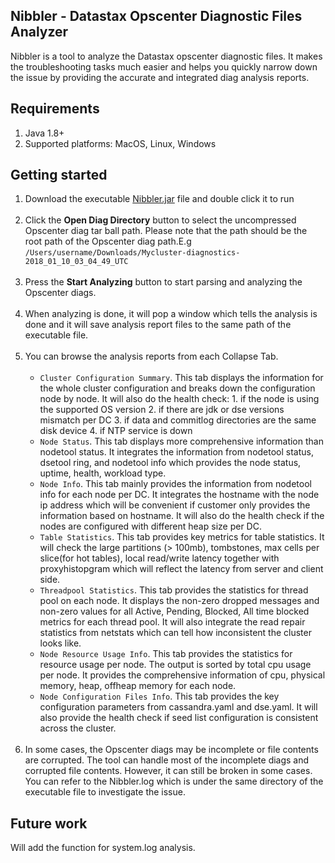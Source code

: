 ## Nibbler - Datastax Opscenter Diagnostic Files Analyzer

Nibbler is a tool to analyze the Datastax opscenter diagnostic files. It makes the troubleshooting tasks much easier and helps you quickly narrow down the issue by providing the accurate and integrated diag analysis reports. 


## Requirements

1. Java 1.8+  <br> 
2. Supported platforms: MacOS, Linux, Windows

## Getting started

1. Download the executable [Nibbler.jar](https://github.com/GLZ9568/Nibbler/raw/master/out/artifacts/Nibbler_jar2/Nibbler.jar) file and double click it to run <br> <br>
2. Click the **Open Diag Directory** button to select the uncompressed Opscenter diag tar ball path. Please note that the path should be the root path of the Opscenter diag path.E.g `/Users/username/Downloads/Mycluster-diagnostics-2018_01_10_03_04_49_UTC` <br> <br>
3. Press the **Start Analyzing** button to start parsing and analyzing the Opscenter diags. <br> <br>
4. When analyzing is done, it will pop a window which tells the analysis is done and it will save analysis report files to the same path of the executable file. <br> <br>
5. You can browse the analysis reports from each Collapse Tab. <br> <br>
   - `Cluster Configuration Summary`. This tab displays the information for the whole cluster configuration and breaks down the configuration node by node. It will also do the health check: 1. if the node is using the supported OS version 2. if there are jdk or dse versions mismatch per DC 3. if data and commitlog directories are the same disk device 4. if NTP service is down 
   - `Node Status`. This tab displays more comprehensive information than nodetool status. It integrates the information from nodetool status, dsetool ring, and nodetool info which provides the node status, uptime, health, workload type.
   - `Node Info`. This tab mainly provides the information from nodetool info for each node per DC. It integrates the hostname with the node ip address which will be convenient if customer only provides the information based on hostname. It will also do the health check if the nodes are configured with different heap size per DC. 
   - `Table Statistics`. This tab provides key metrics for table statistics. It will check the large partitions (> 100mb), tombstones, max cells per slice(for hot tables), local read/write latency together with proxyhistopgram which will reflect the latency from server and client side.
   - `Threadpool Statistics`. This tab provides the statistics for thread pool on each node. It displays the non-zero dropped messages and non-zero values for all Active, Pending, Blocked, All time blocked metrics for each thread pool. It will also integrate the read repair statistics from netstats which can tell how inconsistent the cluster looks like.
   - `Node Resource Usage Info`. This tab provides the statistics for resource usage per node. The output is sorted by total cpu usage per node. It provides the comprehensive information of cpu, physical memory, heap, offheap memory for each node. 
   - `Node Configuration Files Info`. This tab provides the key configuration parameters from cassandra.yaml and dse.yaml. It will also provide the health check if seed list configuration is consistent across the cluster.
   <br><br>
6. In some cases, the Opscenter diags may be incomplete or file contents are corrupted. The tool can handle most of the incomplete diags and corrupted file contents. However, it can still be broken in some cases. You can refer to the Nibbler.log which is under the same directory of the executable file to investigate the issue.


## Future work

Will add the function for system.log analysis. 